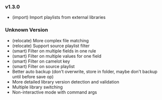 ### v1.3.0

- (import) Import playlists from external libraries

### Unknown Version

- (relocate) More complex file matching
- (relocate) Support source playlist filter
- (smart) Filter on multiple fields in one rule
- (smart) Filter on multiple values for one field
- (smart) Filter on camelot key
- (smart) Filter on source playlist
- Better auto backup (don't overwrite, store in folder, maybe don't backup until before save op)
- More detailed library version detection and validation
- Multiple library switching
- Non-interactive mode with command args
